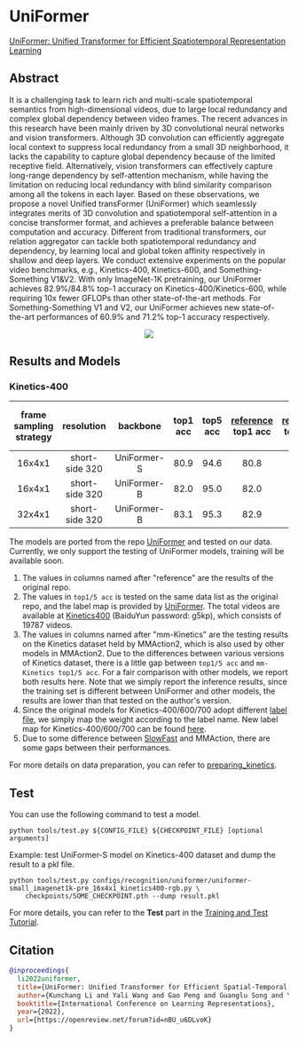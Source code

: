 # UniFormer

[UniFormer: Unified Transformer for Efficient Spatiotemporal Representation Learning](https://arxiv.org/abs/2201.04676)

<!-- [ALGORITHM] -->

## Abstract

<!-- [ABSTRACT] -->

It is a challenging task to learn rich and multi-scale spatiotemporal semantics from high-dimensional videos, due to large local redundancy and complex global dependency between video frames. The recent advances in this research have been mainly driven by 3D convolutional neural networks and vision transformers. Although 3D convolution can efficiently aggregate local context to suppress local redundancy from a small 3D neighborhood, it lacks the capability to capture global dependency because of the limited receptive field. Alternatively, vision transformers can effectively capture long-range dependency by self-attention mechanism, while having the limitation on reducing local redundancy with blind similarity comparison among all the tokens in each layer. Based on these observations, we propose a novel Unified transFormer (UniFormer) which seamlessly integrates merits of 3D convolution and spatiotemporal self-attention in a concise transformer format, and achieves a preferable balance between computation and accuracy. Different from traditional transformers, our relation aggregator can tackle both spatiotemporal redundancy and dependency, by learning local and global token affinity respectively in shallow and deep layers. We conduct extensive experiments on the popular video benchmarks, e.g., Kinetics-400, Kinetics-600, and Something-Something V1&V2. With only ImageNet-1K pretraining, our UniFormer achieves 82.9%/84.8% top-1 accuracy on Kinetics-400/Kinetics-600, while requiring 10x fewer GFLOPs than other state-of-the-art methods. For Something-Something V1 and V2, our UniFormer achieves new state-of-the-art performances of 60.9% and 71.2% top-1 accuracy respectively.

<!-- [IMAGE] -->

<div align=center>
<img src="https://raw.githubusercontent.com/Sense-X/UniFormer/main/figures/framework.png"/>
</div>

## Results and Models

### Kinetics-400

| frame sampling strategy |   resolution   |  backbone   | top1 acc | top5 acc | [reference](<(https://github.com/Sense-X/UniFormer/blob/main/video_classification/README.md)>) top1 acc | [reference](<(https://github.com/Sense-X/UniFormer/blob/main/video_classification/README.md)>) top5 acc | mm-Kinetics top1 acc | mm-Kinetics top5 acc | testing protocol | FLOPs | params |                                              config                                               |                                                                           ckpt                                                                           |
| :---------------------: | :------------: | :---------: | :------: | :------: | :-----------------------------------------------------------------------------------------------------: | :-----------------------------------------------------------------------------------------------------: | :------------------: | :------------------: | :--------------: | :---: | :----: | :-----------------------------------------------------------------------------------------------: | :------------------------------------------------------------------------------------------------------------------------------------------------------: |
|         16x4x1          | short-side 320 | UniFormer-S |   80.9   |   94.6   |                                                  80.8                                                   |                                                  94.7                                                   |         80.9         |         94.6         | 4 clips x 1 crop | 41.8G | 21.4M  | [config](/configs/recognition/uniformer/uniformer-small_imagenet1k-pre_16x4x1_kinetics400-rgb.py) | [ckpt](https://download.openmmlab.com/mmaction/v1.0/recognition/uniformerv1/uniformer-small_imagenet1k-pre_16x4x1_kinetics400-rgb_20221219-c630a037.pth) |
|         16x4x1          | short-side 320 | UniFormer-B |   82.0   |   95.0   |                                                  82.0                                                   |                                                  95.1                                                   |         82.0         |         95.0         | 4 clips x 1 crop | 96.7G | 49.8M  | [config](/configs/recognition/uniformer/uniformer-base_imagenet1k-pre_16x4x1_kinetics400-rgb.py)  | [ckpt](https://download.openmmlab.com/mmaction/v1.0/recognition/uniformerv1/uniformer-base_imagenet1k-pre_16x4x1_kinetics400-rgb_20221219-157c2e66.pth)  |
|         32x4x1          | short-side 320 | UniFormer-B |   83.1   |   95.3   |                                                  82.9                                                   |                                                  95.4                                                   |         83.0         |         95.3         | 4 clips x 1 crop |  59G  | 49.8M  | [config](/configs/recognition/uniformer/uniformer-base_imagenet1k-pre_32x4x1_kinetics400-rgb.py)  | [ckpt](https://download.openmmlab.com/mmaction/v1.0/recognition/uniformerv1/uniformer-base_imagenet1k-pre_32x4x1_kinetics400-rgb_20221219-b776322c.pth)  |

The models are ported from the repo [UniFormer](https://github.com/Sense-X/UniFormer/blob/main/video_classification/README.md) and tested on our data. Currently, we only support the testing of UniFormer models, training will be available soon.

1. The values in columns named after "reference" are the results of the original repo.
2. The values in `top1/5 acc` is tested on the same data list as the original repo, and the label map is provided by [UniFormer](https://drive.google.com/drive/folders/17VB-XdF3Kfr9ORmnGyXCxTMs86n0L4QL). The total videos are available at [Kinetics400](https://pan.baidu.com/s/1t5K0FRz3PGAT-37-3FwAfg) (BaiduYun password: g5kp), which consists of 19787 videos.
3. The values in columns named after "mm-Kinetics" are the testing results on the Kinetics dataset held by MMAction2, which is also used by other models in MMAction2. Due to the differences between various versions of Kinetics dataset, there is a little gap between `top1/5 acc` and `mm-Kinetics top1/5 acc`. For a fair comparison with other models, we report both results here. Note that we simply report the inference results, since the training set is different between UniFormer and other models, the results are lower than that tested on the author's version.
4. Since the original models for Kinetics-400/600/700 adopt different [label file](https://drive.google.com/drive/folders/17VB-XdF3Kfr9ORmnGyXCxTMs86n0L4QL), we simply map the weight according to the label name. New label map for Kinetics-400/600/700 can be found [here](https://github.com/open-mmlab/mmaction2/tree/dev-1.x/tools/data/kinetics).
5. Due to some difference between [SlowFast](https://github.com/facebookresearch/SlowFast) and MMAction, there are some gaps between their performances.

For more details on data preparation, you can refer to [preparing_kinetics](/tools/data/kinetics/README.md).

## Test

You can use the following command to test a model.

```shell
python tools/test.py ${CONFIG_FILE} ${CHECKPOINT_FILE} [optional arguments]
```

Example: test UniFormer-S model on Kinetics-400 dataset and dump the result to a pkl file.

```shell
python tools/test.py configs/recognition/uniformer/uniformer-small_imagenet1k-pre_16x4x1_kinetics400-rgb.py \
    checkpoints/SOME_CHECKPOINT.pth --dump result.pkl
```

For more details, you can refer to the **Test** part in the [Training and Test Tutorial](/docs/en/user_guides/train_test.md).

## Citation

```BibTeX
@inproceedings{
  li2022uniformer,
  title={UniFormer: Unified Transformer for Efficient Spatial-Temporal Representation Learning},
  author={Kunchang Li and Yali Wang and Gao Peng and Guanglu Song and Yu Liu and Hongsheng Li and Yu Qiao},
  booktitle={International Conference on Learning Representations},
  year={2022},
  url={https://openreview.net/forum?id=nBU_u6DLvoK}
}
```
